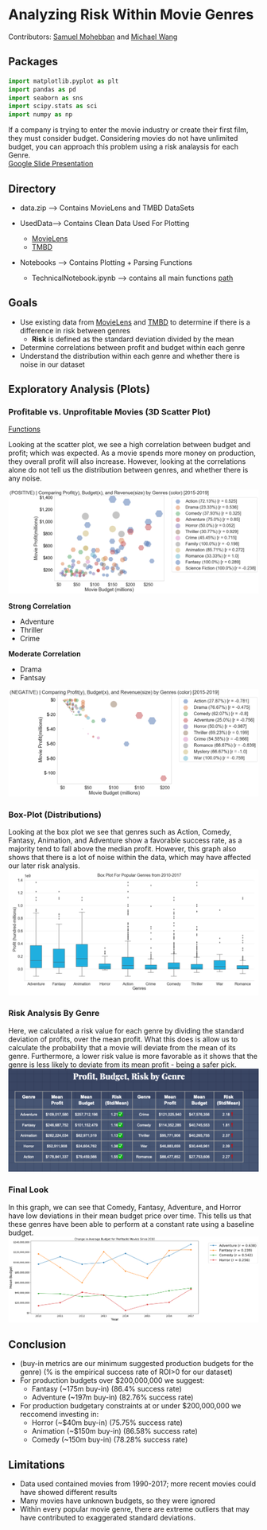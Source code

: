 # Analyzing Risk Within Movie Genres

Contributors: [Samuel Mohebban](https://github.com/HeeebsInc) and [Michael Wang](https://github.com/mwang822)
## Packages 

```python 
import matplotlib.pyplot as plt
import pandas as pd 
import seaborn as sns
import scipy.stats as sci
import numpy as np
```

If a company is trying to enter the movie industry or create their first film, they must consider budget.  Considering movies do not have unlimited budget, you can approach this problem using a risk analaysis for each Genre.  
[Google Slide Presentation](https://docs.google.com/presentation/d/17Ba26seyYSHHLWh5TLBRsJbAz1YpsoQI2lYNyWAq4Ok/edit?usp=sharing)

## Directory

- data.zip --> Contains MovieLens and TMBD DataSets
- UsedData--> Contains Clean Data Used For Plotting
    - [MovieLens](data/MovieLens/movies.csv)
    - [TMBD](data/m_23/movies_metadata.csv)

- Notebooks --> Contains Plotting + Parsing Functions 
    - TechnicalNotebook.ipynb --> contains all main functions [path](TechnicalNotebook.ipynb)
    

## Goals


- Use existing data from [MovieLens](https://grouplens.org/datasets/movielens/) and [TMBD](https://www.kaggle.com/juzershakir/tmdb-movies-dataset) to determine if there is a difference in risk between genres
    - **Risk** is defined as the standard deviation divided by the mean
- Determine correlations between profit and budget within each genre
- Understand the distribution within each genre and whether there is noise in our dataset

## Exploratory Analysis (Plots)
### Profitable vs. Unprofitable Movies (3D Scatter Plot) 
[Functions](Notebooks/TechnicalNotebook.ipynb)

Looking at the scatter plot, we see a high correlation between budget and profit; which was expected. As a movie spends more money on production, they overall profit will also increase.  However, looking at the correlations alone do not tell us the distribution between genres, and whether there is any noise. 

![Scatterplot for profitable movies (budget/profit)](GitImages/scatter_profit_budget_revenue_POSITIVE[2015].png)

**Strong Correlation**                 
- Adventure                         
- Thriller 
- Crime 

**Moderate Correlation**                           
- Drama 
- Fantsay

![Scaterplot for unprofitable movies (budget/profit)](GitImages/scatter_profit_budget_revenue_NEGATIVE[2015].png)

### Box-Plot (Distributions)
Looking at the box plot we see that genres such as Action, Comedy, Fantasy, Animation, and Adventure show a favorable success rate, as a majority tend to fall above the median profit.  However, this graph also shows that there is a lot of noise within the data, which may have affected our later risk analysis.  
![Boxplot For Profit Distributions Across Genres](GitImages/BoxPlot_genres_2010.png)

### Risk Analysis By Genre
Here, we calculated a risk value for each genre by dividing the standard deviation of profits, over the mean profit.  What this does is allow us to calculate the probability that a movie will deviate from the mean of its genre.  Furthermore, a lower risk value is more favorable as it shows that the genre is less likely to deviate from its mean profit - being a safer pick. 
![Risk By Genre](GitImages/risk_by_genre.png)

### Final Look
In this graph, we can see that Comedy, Fantasy, Adventure, and Horror have low deviations in their mean budget price over time.  This tells us that these genres have been able to perform at a constant rate using a baseline budget.  
![Budget Over time for recommended genres](GitImages/change_over_time_budget.png)

## Conclusion 
- (buy-in metrics are our minimum suggested production budgets for the genre) (% is the empirical success rate of ROI>0 for our dataset)
- For production budgets over $200,000,000 we suggest: 
    - Fantasy (~175m buy-in) (86.4% success rate)
    - Adventure (~197m buy-in) (82.76% success rate)
- For production budgetary constraints at or under $200,000,000 we reccomend investing in: 
    - Horror (~$40m buy-in)  (75.75% success rate)
    - Animation (~$150m buy-in)  (86.58% success rate)
    - Comedy (~150m buy-in)  (78.28% success rate)


## Limitations
- Data used contained movies from 1990-2017; more recent movies could have showed different results 
- Many movies have unknown budgets, so they were ignored
- Within every popular movie genre, there are extreme outliers that may have contributed to exaggerated standard deviations.  

